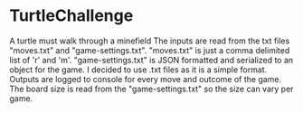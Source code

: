 # TurtleChallenge
A turtle must walk through a minefield
The inputs are read from the txt files "moves.txt" and "game-settings.txt". 
"moves.txt" is just a comma delimited list of 'r' and 'm'.
"game-settings.txt" is JSON formatted and serialized to an object for the game.
I decided to use .txt files as it is a simple format.
Outputs are logged to console for every move and outcome of the game.
The board size is read from the "game-settings.txt" so the size can vary per game.

